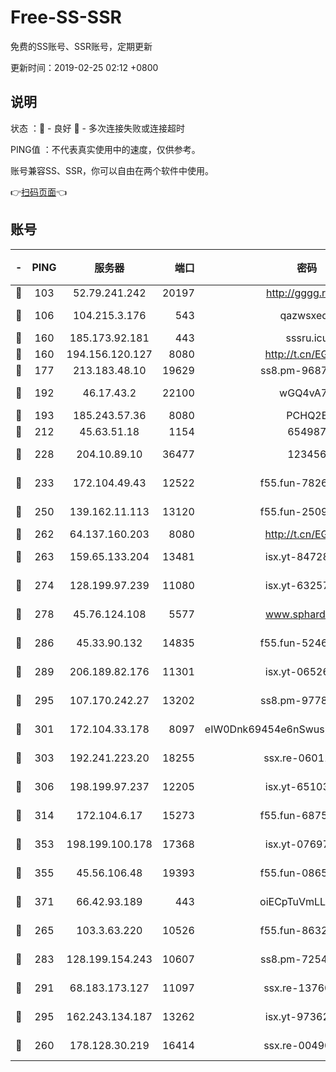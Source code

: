 # Free-SS-SSR

免费的SS账号、SSR账号，定期更新

更新时间：2019-02-25 02:12 +0800

## 说明

状态     ：🙂 - 良好 🙁 - 多次连接失败或连接超时

PING值   ：不代表真实使用中的速度，仅供参考。

账号兼容SS、SSR，你可以自由在两个软件中使用。

👉[扫码页面](https://liesauer.github.io/free-ss-ssr.github.io/)👈

## 账号

|-|PING|服务器|端口|密码|加密方式|区域|
|:----:|:----:|:-----:|-----:|:----:|:----:|:----:|
|🙂|103|52.79.241.242|20197|http://gggg.rocks|chacha20|KR|
|🙂|106|104.215.3.176|543|qazwsxedc|aes-256-gcm|JP|
|🙂|160|185.173.92.181|443|sssru.icu|rc4-md5|RU|
|🙂|160|194.156.120.127|8080|http://t.cn/EGJIyrl|rc4-md5|RU|
|🙂|177|213.183.48.10|19629|ss8.pm-96872218|rc4-md5|RU|
|🙂|192|46.17.43.2|22100|wGQ4vA7D|aes-256-gcm|RU|
|🙂|193|185.243.57.36|8080|PCHQ2E|rc4-md5|US|
|🙂|212|45.63.51.18|1154|654987|chacha20|US|
|🙂|228|204.10.89.10|36477|123456|aes-256-cfb|US|
|🙂|233|172.104.49.43|12522|f55.fun-78268288|aes-256-cfb|SG|
|🙂|250|139.162.11.113|13120|f55.fun-25099082|aes-256-cfb|SG|
|🙂|262|64.137.160.203|8080|http://t.cn/EGJIyrl|rc4-md5|CA|
|🙂|263|159.65.133.204|13481|isx.yt-84728144|aes-256-cfb|SG|
|🙂|274|128.199.97.239|11080|isx.yt-63257552|aes-256-cfb|SG|
|🙂|278|45.76.124.108|5577|www.sphard.com|aes-256-cfb|AU|
|🙂|286|45.33.90.132|14835|f55.fun-52469503|aes-256-cfb|US|
|🙂|289|206.189.82.176|11301|isx.yt-06526076|aes-256-cfb|SG|
|🙂|295|107.170.242.27|13202|ss8.pm-97786793|aes-256-cfb|US|
|🙂|301|172.104.33.178|8097|eIW0Dnk69454e6nSwuspv9DmS201tQ0D|aes-256-cfb|SG|
|🙂|303|192.241.223.20|18255|ssx.re-06011697|aes-256-cfb|US|
|🙂|306|198.199.97.237|12205|isx.yt-65103488|aes-256-cfb|US|
|🙂|314|172.104.6.17|15273|f55.fun-68758647|aes-256-cfb|US|
|🙂|353|198.199.100.178|17368|isx.yt-07697807|aes-256-cfb|US|
|🙂|355|45.56.106.48|19393|f55.fun-08658422|aes-256-cfb|US|
|🙂|371|66.42.93.189|443|oiECpTuVmLLxk4Ts|aes-256-cfb|US|
|🙂|265|103.3.63.220|10526|f55.fun-86327074|aes-256-cfb|SG|
|🙂|283|128.199.154.243|10607|ss8.pm-72548685|aes-256-cfb|SG|
|🙂|291|68.183.173.127|11097|ssx.re-13760087|aes-256-cfb|US|
|🙂|295|162.243.134.187|13262|isx.yt-97362728|aes-256-cfb|US|
|🙁|260|178.128.30.219|16414|ssx.re-00490224|aes-256-cfb|SG|
